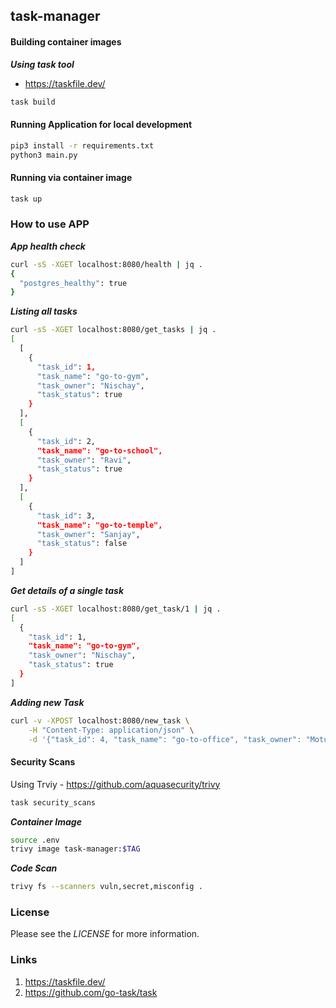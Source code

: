 ## task-manager

#### Building container images

***Using task tool***

* https://taskfile.dev/

```bash
task build
```

#### Running Application for local development

```bash
pip3 install -r requirements.txt
python3 main.py
```

#### Running via container image

```bash
task up
```

### How to use APP

***App health check***

```bash
curl -sS -XGET localhost:8080/health | jq .
{
  "postgres_healthy": true
}
```

***Listing all tasks***

```bash
curl -sS -XGET localhost:8080/get_tasks | jq .
[
  [
    {
      "task_id": 1,
      "task_name": "go-to-gym",
      "task_owner": "Nischay",
      "task_status": true
    }
  ],
  [
    {
      "task_id": 2,
      "task_name": "go-to-school",
      "task_owner": "Ravi",
      "task_status": true
    }
  ],
  [
    {
      "task_id": 3,
      "task_name": "go-to-temple",
      "task_owner": "Sanjay",
      "task_status": false
    }
  ]
]
```

***Get details of a single task***

```bash
curl -sS -XGET localhost:8080/get_task/1 | jq .
[
  {
    "task_id": 1,
    "task_name": "go-to-gym",
    "task_owner": "Nischay",
    "task_status": true
  }
]
```

***Adding new Task***

```bash
curl -v -XPOST localhost:8080/new_task \
    -H "Content-Type: application/json" \
    -d '{"task_id": 4, "task_name": "go-to-office", "task_owner": "Motu", "task_status": true }'
```

#### Security Scans
Using Trviy - https://github.com/aquasecurity/trivy

```bash
task security_scans
```

***Container Image***

```bash
source .env
trivy image task-manager:$TAG
```

***Code Scan***

```bash
trivy fs --scanners vuln,secret,misconfig .
```

### License

Please see the *LICENSE* for more information.

### Links
1. https://taskfile.dev/
2. https://github.com/go-task/task